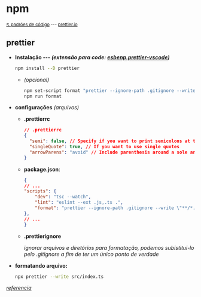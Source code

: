 # npm

<sub>[:arrow_upper_left: padrões de código](../readme.md) --- [prettier.io](https://prettier.io/)<sub>

## prettier 

- **Instalação --- *(extensão para code: [**esbenp.prettier-vscode**](../../../utils/ide/vscode/esbenp-prettier-vscode.md))***
    ```bash
    npm install --D prettier
    ```
    - *(opcional)*
        ```bash
        npm set-script format "prettier --ignore-path .gitignore --write \""**/*.+(js|ts|json)\"""
        npm run format
        ```

- **configurações** *(arquivos)*
    - **.prettierrc**
        ```json
        // .prettierrc
        {
          "semi": false, // Specify if you want to print semicolons at the end of statements
          "singleQuote": true, // If you want to use single quotes
          "arrowParens": "avoid" // Include parenthesis around a sole arrow function parameter
        }
        ```

    - **package.json**:
        ```json
        {
        // ...
        "scripts": {
            "dev": "tsc --watch",
            "lint": "eslint --ext .js,.ts .",
            "format": "prettier --ignore-path .gitignore --write \"**/*.+(js|ts|json)\""
        },
        // ...
        }
        ```

    - **.prettierignore**

        *ignorar arquivos e diretórios para formatação, podemos subistitui-lo pelo .gitignore a fim de ter um único ponto de verdade*

- **formatando arquivo:**
    ```bash
    npx prettier --write src/index.ts
    ```

[*referencia*](https://prettier.io/docs/en/install.html)